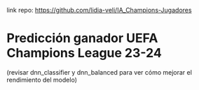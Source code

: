 link repo: https://github.com/lidia-veli/IA_Champions-Jugadores

# Predicción ganador UEFA Champions League 23-24

(revisar dnn_classifier y dnn_balanced para ver cómo mejorar el rendimiento del modelo)
